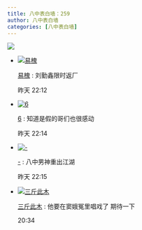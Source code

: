 ```yaml
---
title: 八中表白墙：259
author: 八中表白墙
categories: [八中表白墙]
---
```


![](https://img.urlnode.com/file/2c964c6c73df016595a4c.png)

- [![易槐](http://qlogo2.store.qq.com/qzone/2110054897/2110054897/30?1677009021)](http://user.qzone.qq.com/2110054897)

  [易槐](http://user.qzone.qq.com/2110054897) : 刘勤鑫限时返厂

  昨天 22:12

- [![6](http://qlogo1.store.qq.com/qzone/2254196896/2254196896/30?1667829076)](http://user.qzone.qq.com/2254196896)

  [6](http://user.qzone.qq.com/2254196896) : 知道是假的哥们也很感动

  昨天 22:14

- [![-](http://qlogo1.store.qq.com/qzone/2124802896/2124802896/30?1641980831)](http://user.qzone.qq.com/2124802896)

  [-](http://user.qzone.qq.com/2124802896) : 八中男神重出江湖

  昨天 22:15

- [![三斤此木](http://qlogo4.store.qq.com/qzone/2733049927/2733049927/30?1665500300)](http://user.qzone.qq.com/2733049927)

  [三斤此木](http://user.qzone.qq.com/2733049927) : 他要在窦娥冤里唱戏了 期待一下

   20:34